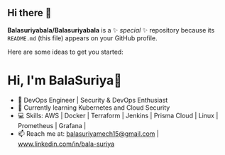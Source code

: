 ## Hi there 👋

**Balasuriyabala/Balasuriyabala** is a ✨ _special_ ✨ repository because its `README.md` (this file) appears on your GitHub profile.

Here are some ideas to get you started:


# Hi, I'm BalaSuriya👋
- 🔭 DevOps Engineer | Security & DevOps Enthusiast
- 🌱 Currently learning Kubernetes and Cloud Security
- 💻 Skills: AWS | Docker | Terraform | Jenkins | Prisma Cloud | Linux | Prometheus | Grafana |
- 📫 Reach me at: balasuriyamech15@gmail.com | www.linkedin.com/in/bala-suriya


